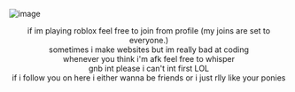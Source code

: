 ![image](https://github.com/butchervanity/butchervanity/assets/82378861/104f9a0a-1833-4a21-ae2a-9646ae57d22c)
<p align="center">
if im playing roblox feel free to join from profile (my joins are set to everyone.)
<br>
sometimes i make websites but im really bad at coding
<br>
whenever you think i'm afk feel free to whisper
<br>
gnb int please i can't int first LOL
<br>
if i follow you on here i either wanna be friends or i just rlly like your ponies
